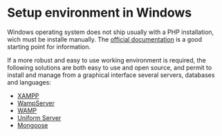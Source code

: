 # Setup environment in Windows


Windows operating system does not ship usually with a PHP installation, wich 
must be installe manually. The [official documentation](https://www.php.net/manual/en/install.windows.php) 
is a good starting point for information.

If a more robust and easy to use working environment is required, the following
solutions are both easy to use and open source, and permit to install and manage 
from a graphical interface several servers, databases and languages:
- [XAMPP](https://www.apachefriends.org/)
- [WampServer](http://www.wampserver.com/)
- [WAMP](https://www.mamp.info/)
- [Uniform Server](http://www.uniformserver.com/)
- [Mongoose](https://github.com/cesanta/mongoose)